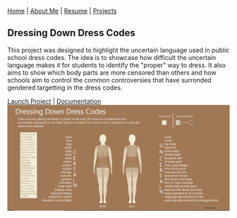 [Home](https://amina-brown.github.io) | [About Me](https://amina-brown.github.io/about_me.html) | [Resume]() | [Projects](https://amina-brown.github.io/projects.html)

## Dressing Down Dress Codes

This project was designed to highlight the uncertain language used in public school dress codes. The idea is to showcase how difficult the uncertain language makes it for students to
identify the "proper" way to dress. It also aims to show which body parts are more censored than others and how schools aim to control the common controversies that have surronded gendered
targetting in the dress codes.

[Launch Project](https://amina-brown.github.io/information-aesthetics/Uncertainties/) | [Documentation](https://github.com/amina-brown/information-aesthetics/tree/gh-pages/Uncertainties)
![](dress_codes.PNG)
